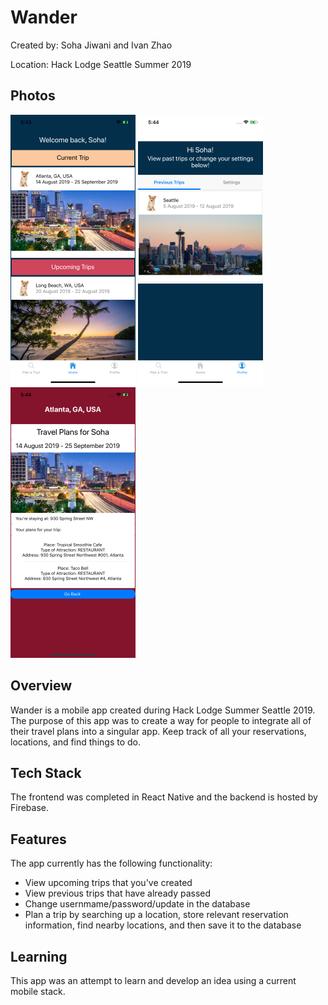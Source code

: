 # Wander

Created by: Soha Jiwani and Ivan Zhao  

Location: Hack Lodge Seattle Summer 2019

## Photos

![Photo 1](/assets/iphoneScreenshots/photo1.png) ![Photo 2](/assets/iphoneScreenshots/photo2.png) ![Photo 3](/assets/iphoneScreenshots/photo3.png)

## Overview
Wander is a mobile app created during Hack Lodge Summer Seattle 2019. The purpose of this app was to create a way for people to integrate all of their travel plans into a singular app. Keep track of all your reservations, locations, and find things to do. 

## Tech Stack
The frontend was completed in React Native and the backend is hosted by Firebase.

## Features
The app currently has the following functionality:

  * View upcoming trips that you've created
  * View previous trips that have already passed
  * Change usernmame/password/update in the database
  * Plan a trip by searching up a location, store relevant reservation information, find nearby locations, and then save it to the database
  


## Learning
This app was an attempt to learn and develop an idea using a current mobile stack. 
